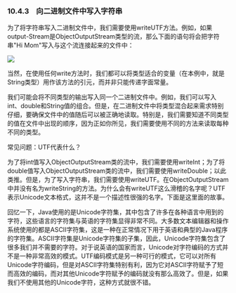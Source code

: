    

### 10.4.3　向二进制文件中写入字符串

为了将字符串写入二进制文件中，我们需要使用writeUTF方法。例如，如果output-Stream是ObjectOutputStream类型的流，那么下面的语句将会把字符串"Hi Mom"写入与这个流连接起来的文件中：

![](../Images/image11149.gif)

当然，在使用任何write方法时，我们都可以将类型适合的变量（在本例中，就是String类型）用作该方法的引元，而并非只能传递字面常量。

我们可能会将不同类型的输出写入同一个二进制文件中。例如，我们可以写入int、double和String值的组合。但是，在二进制文件中将类型混合起来需求特别仔细，要确保文件中的值随后可以被正确地读取。特别是，我们需要知道不同类型的值在文件中出现的顺序，因为正如你所见，我们需要使用不同的方法来读取每种不同的类型。

常见问题：UTF代表什么？

为了将int值写入ObjectOutputStream类的流中，我们需要使用writeInt；为了将double值写入ObjectOutputStream类的流中，我们需要使用writeDouble；以此类推。但是，为了写入字符串，我们需要使用writeUTF。在ObjectOutputStream中并没有名为writeString的方法。为什么会有writeUTF这么滑稽的名字呢？UTF表示Unicode文本格式，这并不是一个描述性很强的名字。下面是这里面的故事。

回忆一下，Java使用的是Unicode字符集，其中包含了许多在各种语言中用到的字符，这些语言的字符集与英语的字符集显得非常不同。大多数文本编辑器和操作系统使用的都是ASCII字符集，这是一种在正常情况下用于英语和典型的Java程序的字符集。ASCII字符集是Unicode字符集的子集，因此，Unicode字符集包含了很多我们并不需要的字符。对于说英语的国家而言，Unicode对字符编码的方式并不是一种非常高效的模式。UTF编码模式是另一种可行的模式，它可以对所有Unicode字符编码，但是对ASCII字符集特别有利，因为它对ASCII字符赋予了短而高效的编码，而对其他Unicode字符赋予的编码就没有那么高效了。但是，如果我们不使用其他的Unicode字符，这种方式就很不错。